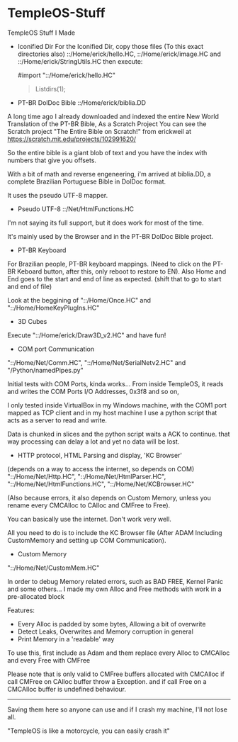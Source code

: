 # TempleOS-Stuff
TempleOS Stuff I Made

* Iconified Dir
For the Iconified Dir, copy those files (To this exact directories also) ::/Home/erick/hello.HC, ::/Home/erick/image.HC and ::/Home/erick/StringUtils.HC
then execute:

  #import "::/Home/erick/hello.HC"

  >Listdirs(1);
  
* PT-BR DolDoc Bible
  ::/Home/erick/biblia.DD

A long time ago I already downloaded and indexed the entire New World Translation of the PT-BR Bible, As a Scratch Project
You can see the Scratch project "The Entire Bible on Scratch!" from erickweil at https://scratch.mit.edu/projects/102991620/

So the entire bible is a giant blob of text and you have the index with numbers that give you offsets.

With a bit of math and reverse engeneering, i'm arrived at biblia.DD, a complete Brazilian Portuguese Bible in DolDoc format.

It uses the pseudo UTF-8 mapper.

* Pseudo UTF-8
  ::/Net/HtmlFunctions.HC
  
I'm not saying its full support, but it does work for most of the time.

It's mainly used by the Browser and in the PT-BR DolDoc Bible project.

* PT-BR Keyboard

For Brazilian people, PT-BR keyboard mappings. (Need to click on the PT-BR Keboard button, after this, only reboot to restore to EN).
Also Home and End goes to the start and end of line as expected. (shift that to go to start and end of file)

Look at the beggining of "::/Home/Once.HC" and  "::/Home/HomeKeyPlugIns.HC"

* 3D Cubes

Execute "::/Home/erick/Draw3D_v2.HC" and have fun!

* COM port Communication

"::/Home/Net/Comm.HC", "::/Home/Net/SerialNetv2.HC" and "/Python/namedPipes.py"

Initial tests with COM Ports, kinda works...
From inside TempleOS, it reads and writes the COM Ports I/O Addresses, 0x3f8 and so on,

I only tested inside VirtualBox in my Windows machine, with the COM1 port mapped as TCP client
and in my host machine I use a python script that acts as a server to read and write.

Data is chunked in slices and the python script waits a ACK to continue. that way
processing can delay a lot and yet no data will be lost.

* HTTP protocol, HTML Parsing and display, 'KC Browser'

(depends on a way to access the internet, so depends on COM)
"::/Home/Net/Http.HC", "::/Home/Net/HtmlParser.HC", "::/Home/Net/HtmlFunctions.HC", "::/Home/Net/KCBrowser.HC"

(Also because errors, it also depends on Custom Memory, unless you rename every CMCAlloc to CAlloc and CMFree to Free).

You can basically use the internet. Don't work very well.

All you need to do is to include the KC Browser file 
(After ADAM Including CustomMemory and setting up COM Communication). 

* Custom Memory

"::/Home/Net/CustomMem.HC"

In order to debug Memory related errors, such as BAD FREE, Kernel Panic and some others...
I made my own Alloc and Free methods with work in a pre-allocated block

Features:

- Every Alloc is padded by some bytes, Allowing a bit of overwrite
- Detect Leaks, Overwrites and Memory corruption in general
- Print Memory in a 'readable' way

To use this, first include as Adam and them replace every Alloc to CMCAlloc and every Free with CMFree

Please note that is only valid to CMFree buffers allocated with CMCAlloc
if call CMFree on CAlloc buffer throw a Exception.
and if call Free on a CMCAlloc buffer is undefined behaviour.

---

Saving them here so anyone can use and if I crash my machine, I'll not lose all.

"TempleOS is like a motorcycle, you can easily crash it"
